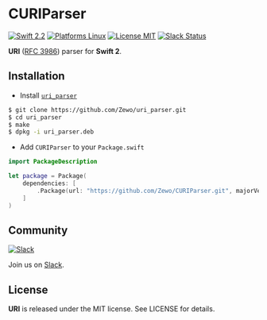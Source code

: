 CURIParser
==========

[![Swift 2.2](https://img.shields.io/badge/Swift-2.2-orange.svg?style=flat)](https://developer.apple.com/swift/)
[![Platforms Linux](https://img.shields.io/badge/Platforms-Linux-lightgray.svg?style=flat)](https://developer.apple.com/swift/)
[![License MIT](https://img.shields.io/badge/License-MIT-blue.svg?style=flat)](https://tldrlegal.com/license/mit-license)
[![Slack Status](https://zewo-slackin.herokuapp.com/badge.svg)](https://zewo-slackin.herokuapp.com)

**URI** ([RFC 3986](https://tools.ietf.org/html/rfc3986)) parser for **Swift 2**.

## Installation

- Install [`uri_parser`](https://github.com/Zewo/uri_parser)

```bash
$ git clone https://github.com/Zewo/uri_parser.git
$ cd uri_parser
$ make
$ dpkg -i uri_parser.deb
```

- Add `CURIParser` to your `Package.swift`

```swift
import PackageDescription

let package = Package(
	dependencies: [
		.Package(url: "https://github.com/Zewo/CURIParser.git", majorVersion: 0, minor: 1)
	]
)

```

## Community

[![Slack](http://s13.postimg.org/ybwy92ktf/Slack.png)](https://zewo-slackin.herokuapp.com)

Join us on [Slack](https://zewo-slackin.herokuapp.com).

License
-------

**URI** is released under the MIT license. See LICENSE for details.
